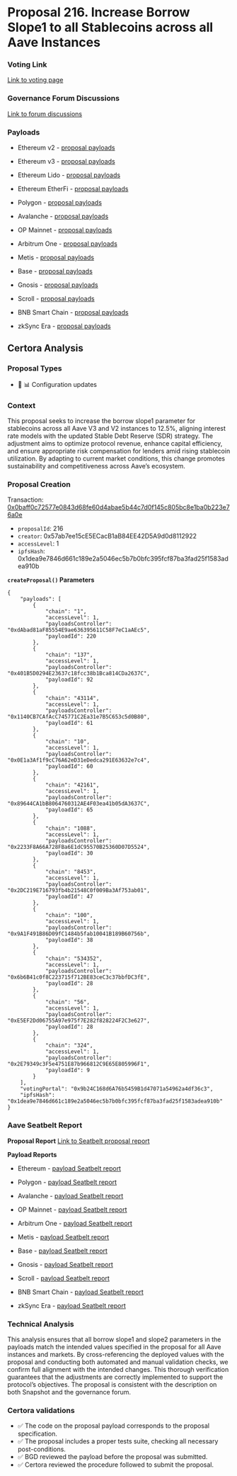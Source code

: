 # Proposal 216. Increase Borrow Slope1 to all Stablecoins across all Aave Instances

### Voting Link
[Link to voting page](https://vote.onaave.com/proposal/?proposalId=216)

### Governance Forum Discussions
[Link to forum discussions](https://governance.aave.com/t/arfc-increase-borrow-slope1-to-all-stablecoins-across-all-aave-instances/19979)

### Payloads

* Ethereum v2 - [proposal payloads](https://etherscan.io/address/0xC2C67Ce19924D5beFd42A3fB96f5E01D3aCdAe17)

* Ethereum v3 - [proposal payloads](https://etherscan.io/address/0xd8c8fC05d5a5e5a04B527aBAeA0110624D4FfBc5)

* Ethereum Lido  - [proposal payloads](https://etherscan.io/address/0x772C2a2aA905363D9958bCfd4f6891fc876dCA44)

* Ethereum EtherFi - [proposal payloads](https://etherscan.io/address/0xE5a064E8380Dd6984562d207542f2CF036Ae887E)

* Polygon - [proposal payloads](https://polygonscan.com/address/0x5f8bad9BE248C4288E74dEE0A1311D7595a81d9C)

* Avalanche - [proposal payloads](https://snowtrace.io/address/0x41Fad3911a819646FF385e392AD05046e64661F8)

* OP Mainnet - [proposal payloads](https://optimistic.etherscan.io/address/0x41A66C5aF61F71cF33b6a1Ceb2caA911Aef4EfAa)

* Arbitrum One - [proposal payloads](https://arbiscan.io/address/0x725D260e90765fA7662a42c7745b7b333855acA9)

* Metis - [proposal payloads](https://explorer.metis.io/address/0x2481f10CbeAfD144f192D84e70b784084066D943)

* Base - [proposal payloads](https://basescan.org/address/0x40B3b943b063C901457E2cd14e3054118C942827)

* Gnosis - [proposal payloads](https://gnosisscan.io/address/0x2679BF679Cc73C8e7809F6a944Dd8aBd2fA18805)

* Scroll - [proposal payloads](https://scrollscan.com/address/0x9d9892256dF8f97d0c15F4494aa5D44D376CC749)

* BNB Smart Chain - [proposal payloads](https://bscscan.com/address/0x5a43ebA724b45B79d105eE5471219DB9A48Da3cF)

* zkSync Era - [proposal payloads](https://era.zksync.network/address/0xBF9Cb1382b612Eb89F77dc7f97472c16D6e33147)



## Certora Analysis

### Proposal Types
* :wrench: :bar_chart: Configuration updates

### Context
This proposal seeks to increase the borrow slope1 parameter for stablecoins across all Aave V3 and V2 instances to 12.5%, aligning interest rate models with the updated Stable Debt Reserve (SDR) strategy. The adjustment aims to optimize protocol revenue, enhance capital efficiency, and ensure appropriate risk compensation for lenders amid rising stablecoin utilization. By adapting to current market conditions, this change promotes sustainability and competitiveness across Aave’s ecosystem.

### Proposal Creation
Transaction: [0x0baff0c72577e0843d68fe60d4abae5b44c7d0f145c805bc8e1ba0b223e76a0e](https://etherscan.io/tx/0x0baff0c72577e0843d68fe60d4abae5b44c7d0f145c805bc8e1ba0b223e76a0e)
- `proposalId`: 216
- `creator`: 0x57ab7ee15cE5ECacB1aB84EE42D5A9d0d8112922
- `accessLevel`: 1
- `ipfsHash`: 0x1dea9e7846d661c189e2a5046ec5b7b0bfc395fcf87ba3fad25f1583adea910b

**`createProposal()` Parameters**
```
{
    "payloads": [
        {
            "chain": "1",
            "accessLevel": 1,
            "payloadsController": "0xdAbad81aF85554E9ae636395611C58F7eC1aAEc5",
            "payloadId": 220
        },
        {
            "chain": "137",
            "accessLevel": 1,
            "payloadsController": "0x401B5D0294E23637c18fcc38b1Bca814CDa2637C",
            "payloadId": 92
        },
        {
            "chain": "43114",
            "accessLevel": 1,
            "payloadsController": "0x1140CB7CAfAcC745771C2Ea31e7B5C653c5d0B80",
            "payloadId": 61
        },
        {
            "chain": "10",
            "accessLevel": 1,
            "payloadsController": "0x0E1a3Af1f9cC76A62eD31eDedca291E63632e7c4",
            "payloadId": 60
        },
        {
            "chain": "42161",
            "accessLevel": 1,
            "payloadsController": "0x89644CA1bB8064760312AE4F03ea41b05dA3637C",
            "payloadId": 65
        },
        {
            "chain": "1088",
            "accessLevel": 1,
            "payloadsController": "0x2233F8A66A728FBa6E1dC95570B25360D07D5524",
            "payloadId": 30
        },
        {
            "chain": "8453",
            "accessLevel": 1,
            "payloadsController": "0x2DC219E716793fb4b21548C0f009Ba3Af753ab01",
            "payloadId": 47
        },
        {
            "chain": "100",
            "accessLevel": 1,
            "payloadsController": "0x9A1F491B86D09fC1484b5fab10041B189B60756b",
            "payloadId": 38
        },
        {
            "chain": "534352",
            "accessLevel": 1,
            "payloadsController": "0x6b6B41c0f8C223715f712BE83ceC3c37bbfDC3fE",
            "payloadId": 28
        },
        {
            "chain": "56",
            "accessLevel": 1,
            "payloadsController": "0xE5EF2Dd06755A97e975f7E282f828224F2C3e627",
            "payloadId": 28
        },
        {
            "chain": "324",
            "accessLevel": 1,
            "payloadsController": "0x2E79349c3F5e4751E87b966812C9E65E805996F1",
            "payloadId": 9
        }
    ],
    "votingPortal": "0x9b24C168d6A76b5459B1d47071a54962a4df36c3",
    "ipfsHash": "0x1dea9e7846d661c189e2a5046ec5b7b0bfc395fcf87ba3fad25f1583adea910b"
}
```

### Aave Seatbelt Report
**Proposal Report**
[Link to Seatbelt proposal report](https://github.com/bgd-labs/seatbelt-gov-v3/blob/main/reports/proposals/216.md)

**Payload Reports**

* Ethereum - [payload Seatbelt report](https://github.com/bgd-labs/seatbelt-gov-v3/blob/main/reports/payloads/1/0xdAbad81aF85554E9ae636395611C58F7eC1aAEc5/220.md)

* Polygon - [payload Seatbelt report](https://github.com/bgd-labs/seatbelt-gov-v3/blob/main/reports/payloads/137/0x401B5D0294E23637c18fcc38b1Bca814CDa2637C/92.md)

* Avalanche - [payload Seatbelt report](https://github.com/bgd-labs/seatbelt-gov-v3/blob/main/reports/payloads/43114/0x1140CB7CAfAcC745771C2Ea31e7B5C653c5d0B80/61.md)

* OP Mainnet - [payload Seatbelt report](https://github.com/bgd-labs/seatbelt-gov-v3/blob/main/reports/payloads/10/0x0E1a3Af1f9cC76A62eD31eDedca291E63632e7c4/60.md)

* Arbitrum One - [payload Seatbelt report](https://github.com/bgd-labs/seatbelt-gov-v3/blob/main/reports/payloads/42161/0x89644CA1bB8064760312AE4F03ea41b05dA3637C/65.md)

* Metis - [payload Seatbelt report](https://github.com/bgd-labs/seatbelt-gov-v3/blob/main/reports/payloads/1088/0x2233F8A66A728FBa6E1dC95570B25360D07D5524/30.md)

* Base - [payload Seatbelt report](https://github.com/bgd-labs/seatbelt-gov-v3/blob/main/reports/payloads/8453/0x2DC219E716793fb4b21548C0f009Ba3Af753ab01/47.md)

* Gnosis - [payload Seatbelt report](https://github.com/bgd-labs/seatbelt-gov-v3/blob/main/reports/payloads/100/0x9A1F491B86D09fC1484b5fab10041B189B60756b/38.md)

* Scroll - [payload Seatbelt report](https://github.com/bgd-labs/seatbelt-gov-v3/blob/main/reports/payloads/534352/0x6b6B41c0f8C223715f712BE83ceC3c37bbfDC3fE/28.md)

* BNB Smart Chain - [payload Seatbelt report](https://github.com/bgd-labs/seatbelt-gov-v3/blob/main/reports/payloads/56/0xE5EF2Dd06755A97e975f7E282f828224F2C3e627/28.md)

* zkSync Era - [payload Seatbelt report](https://github.com/bgd-labs/seatbelt-gov-v3/blob/main/reports/payloads/324/0x2E79349c3F5e4751E87b966812C9E65E805996F1/9.md)


### Technical Analysis
This analysis ensures that all borrow slope1 and slope2 parameters in the payloads match the intended values specified in the proposal for all Aave instances and markets. By cross-referencing the deployed values with the proposal and conducting both automated and manual validation checks, we confirm full alignment with the intended changes. This thorough verification guarantees that the adjustments are correctly implemented to support the protocol’s objectives.
The proposal is consistent with the description on both Snapshot and the governance forum.

### Certora validations
* :white_check_mark: The code on the proposal payload corresponds to the proposal specification.
* :white_check_mark: The proposal includes a proper tests suite, checking all necessary post-conditions.
* :white_check_mark: BGD reviewed the payload before the proposal was submitted.
* :white_check_mark: Certora reviewed the procedure followed to submit the proposal.